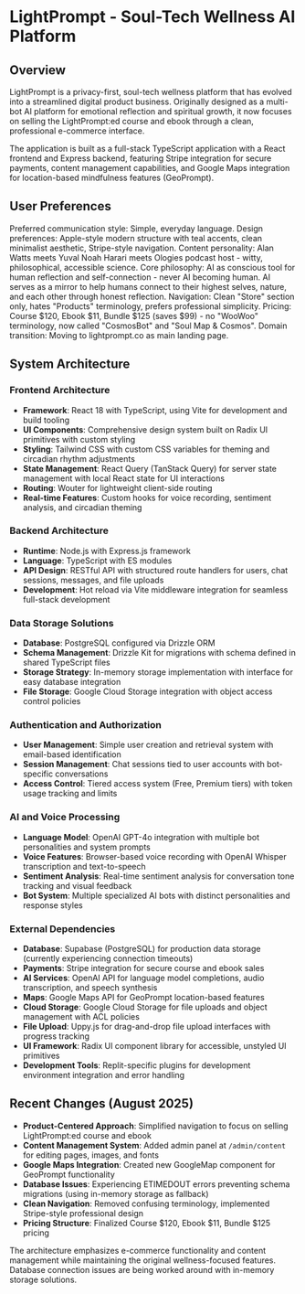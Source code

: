 # LightPrompt - Soul-Tech Wellness AI Platform

## Overview

LightPrompt is a privacy-first, soul-tech wellness platform that has evolved into a streamlined digital product business. Originally designed as a multi-bot AI platform for emotional reflection and spiritual growth, it now focuses on selling the LightPrompt:ed course and ebook through a clean, professional e-commerce interface.

The application is built as a full-stack TypeScript application with a React frontend and Express backend, featuring Stripe integration for secure payments, content management capabilities, and Google Maps integration for location-based mindfulness features (GeoPrompt).

## User Preferences

Preferred communication style: Simple, everyday language.
Design preferences: Apple-style modern structure with teal accents, clean minimalist aesthetic, Stripe-style navigation.
Content personality: Alan Watts meets Yuval Noah Harari meets Ologies podcast host - witty, philosophical, accessible science.
Core philosophy: AI as conscious tool for human reflection and self-connection - never AI becoming human. AI serves as a mirror to help humans connect to their highest selves, nature, and each other through honest reflection.
Navigation: Clean "Store" section only, hates "Products" terminology, prefers professional simplicity.
Pricing: Course $120, Ebook $11, Bundle $125 (saves $99) - no "WooWoo" terminology, now called "CosmosBot" and "Soul Map & Cosmos".
Domain transition: Moving to lightprompt.co as main landing page.

## System Architecture

### Frontend Architecture
- **Framework**: React 18 with TypeScript, using Vite for development and build tooling
- **UI Components**: Comprehensive design system built on Radix UI primitives with custom styling
- **Styling**: Tailwind CSS with custom CSS variables for theming and circadian rhythm adjustments
- **State Management**: React Query (TanStack Query) for server state management with local React state for UI interactions
- **Routing**: Wouter for lightweight client-side routing
- **Real-time Features**: Custom hooks for voice recording, sentiment analysis, and circadian theming

### Backend Architecture  
- **Runtime**: Node.js with Express.js framework
- **Language**: TypeScript with ES modules
- **API Design**: RESTful API with structured route handlers for users, chat sessions, messages, and file uploads
- **Development**: Hot reload via Vite middleware integration for seamless full-stack development

### Data Storage Solutions
- **Database**: PostgreSQL configured via Drizzle ORM
- **Schema Management**: Drizzle Kit for migrations with schema defined in shared TypeScript files
- **Storage Strategy**: In-memory storage implementation with interface for easy database integration
- **File Storage**: Google Cloud Storage integration with object access control policies

### Authentication and Authorization
- **User Management**: Simple user creation and retrieval system with email-based identification
- **Session Management**: Chat sessions tied to user accounts with bot-specific conversations
- **Access Control**: Tiered access system (Free, Premium tiers) with token usage tracking and limits

### AI and Voice Processing
- **Language Model**: OpenAI GPT-4o integration with multiple bot personalities and system prompts
- **Voice Features**: Browser-based voice recording with OpenAI Whisper transcription and text-to-speech
- **Sentiment Analysis**: Real-time sentiment analysis for conversation tone tracking and visual feedback
- **Bot System**: Multiple specialized AI bots with distinct personalities and response styles

### External Dependencies

- **Database**: Supabase (PostgreSQL) for production data storage (currently experiencing connection timeouts)
- **Payments**: Stripe integration for secure course and ebook sales
- **AI Services**: OpenAI API for language model completions, audio transcription, and speech synthesis
- **Maps**: Google Maps API for GeoPrompt location-based features
- **Cloud Storage**: Google Cloud Storage for file uploads and object management with ACL policies
- **File Upload**: Uppy.js for drag-and-drop file upload interfaces with progress tracking
- **UI Framework**: Radix UI component library for accessible, unstyled UI primitives
- **Development Tools**: Replit-specific plugins for development environment integration and error handling

## Recent Changes (August 2025)

- **Product-Centered Approach**: Simplified navigation to focus on selling LightPrompt:ed course and ebook
- **Content Management System**: Added admin panel at `/admin/content` for editing pages, images, and fonts
- **Google Maps Integration**: Created new GoogleMap component for GeoPrompt functionality
- **Database Issues**: Experiencing ETIMEDOUT errors preventing schema migrations (using in-memory storage as fallback)
- **Clean Navigation**: Removed confusing terminology, implemented Stripe-style professional design
- **Pricing Structure**: Finalized Course $120, Ebook $11, Bundle $125 pricing

The architecture emphasizes e-commerce functionality and content management while maintaining the original wellness-focused features. Database connection issues are being worked around with in-memory storage solutions.